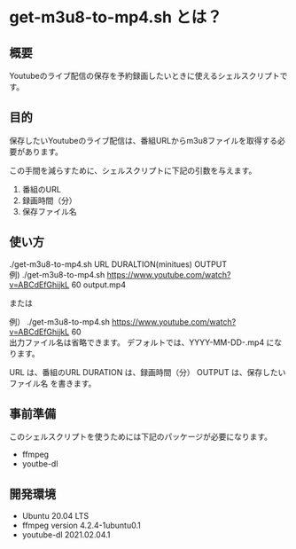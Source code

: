 # get-m3u8-to-mp4.sh とは？

## 概要
Youtubeのライブ配信の保存を予約録画したいときに使えるシェルスクリプトです。

##  目的
保存したいYoutubeのライブ配信は、番組URLからm3u8ファイルを取得する必要があります。

この手間を減らすために、シェルスクリプトに下記の引数を与えます。  
1. 番組のURL  
2. 録画時間（分）
3. 保存ファイル名  

## 使い方
./get-m3u8-to-mp4.sh URL DURALTION(minitues) OUTPUT  
例) ./get-m3u8-to-mp4.sh https://www.youtube.com/watch?v=ABCdEfGhijkL 60 output.mp4  
  
または  
  
例） ./get-m3u8-to-mp4.sh https://www.youtube.com/watch?v=ABCdEfGhijkL 60  
出力ファイル名は省略できます。
デフォルトでは、YYYY-MM-DD-<YoutubeID>.mp4 になります。  

URL は、番組のURL
DURATION は、録画時間（分）
OUTPUT は、保存したいファイル名
を書きます。

## 事前準備
このシェルスクリプトを使うためには下記のパッケージが必要になります。
- ffmpeg
- youtbe-dl

## 開発環境
- Ubuntu 20.04 LTS
- ffmpeg version 4.2.4-1ubuntu0.1
- youtube-dl 2021.02.04.1
